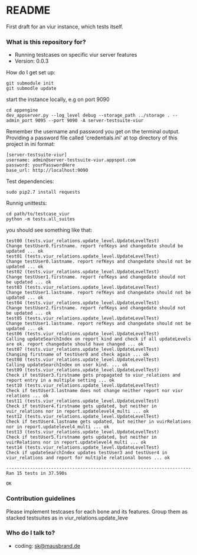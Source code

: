 # README #

First draft for an viur instance, which tests itself.

### What is this repository for? ###

* Running testcases on specific viur server features
* Version: 0.0.3

How do I get set up:

	git submodule init
	git submodle update
	
start the instance locally, e.g on port 9090

	cd appengine
	dev_appserver.py --log_level debug --storage_path ../storage . --admin_port 9095 --port 9090 -A server-testsuite-viur
	
Remember the username and password you get on the terminal output. Providing a password file called 'credentials.ini' at top directory of this project in ini format:

	[server-testsuite-viur]
    username: admin@server-testsuite-viur.appspot.com
    password: yourPasswordHere
    base_url: http://localhost:9090

Test dependencies:

	sudo pip2.7 install requests

Runnig unittests:	

	cd path/to/testcase_viur
	python -m tests.all_suites

you should see something like that:
	
	test00 (tests.viur_relations.update_level.UpdateLevelTest)
	Change testUser0.firstname. report refKeys and changedate should be updated ... ok
	test01 (tests.viur_relations.update_level.UpdateLevelTest)
	Change testUser0.lastname. report refKeys and changedate should not be updated ... ok
	test02 (tests.viur_relations.update_level.UpdateLevelTest)
	Change testUser1.firstname. report refKeys and changedate should not be updated ... ok
	test03 (tests.viur_relations.update_level.UpdateLevelTest)
	Change testUser1.lastname. report refKeys and changedate should not be updated ... ok
	test04 (tests.viur_relations.update_level.UpdateLevelTest)
	Change testUser2.firstname. report refKeys and changedate should not be updated ... ok
	test05 (tests.viur_relations.update_level.UpdateLevelTest)
	Change testUser1.lastname. report refKeys and changedate should not be updated ... ok
	test06 (tests.viur_relations.update_level.UpdateLevelTest)
	Calling updateSearchIndex on report kind and check if all updateLevels are ok. report changedate should have changed ... ok
	test07 (tests.viur_relations.update_level.UpdateLevelTest)
	Changing firstname of testUser0 and check again ... ok
	test08 (tests.viur_relations.update_level.UpdateLevelTest)
	Calling updateSearchIndex on user kind. ... ok
	test09 (tests.viur_relations.update_level.UpdateLevelTest)
	Check if testUser3.firstname gets propagated to viur_relations and report entry in a multiple setting ... ok
	test10 (tests.viur_relations.update_level.UpdateLevelTest)
	Check if testUser3.lastname does not change neither report nor viur relations ... ok
	test11 (tests.viur_relations.update_level.UpdateLevelTest)
	Check if testUser4.firstname gets updated, but neither in vuir_relations nor in report.updatelevel4_multi ... ok
	test12 (tests.viur_relations.update_level.UpdateLevelTest)
	Check if testUser4.lastname gets updated, but neither in vuirRelations nor in report.updatelevel4_multi ... ok
	test13 (tests.viur_relations.update_level.UpdateLevelTest)
	Check if testUser5.firstname gets updated, but neither in vuirRelations nor in report.updatelevel4_multi ... ok
	test14 (tests.viur_relations.update_level.UpdateLevelTest)
	Check if updateSearchIndex updates testUser3 and testUser4 in viur_relations and report for multiple relational bones ... ok
	
	----------------------------------------------------------------------
	Ran 15 tests in 37.590s
	
	OK


### Contribution guidelines ###

Please implement testcases for each bone and its features. Group them as stacked testsuites as in viur_relations.update_leve


### Who do I talk to? ###

* coding: sk@mausbrand.de
